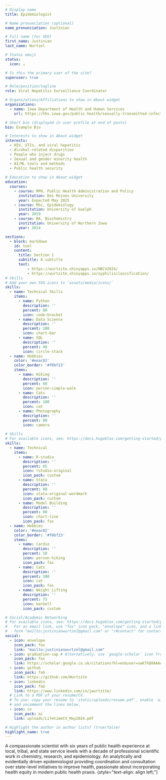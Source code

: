 ```yaml
---
# Display name
title: Epidemiologist

# Name pronunciation (optional)
name_pronunciation: Justinian

# Full name (for SEO)
first_name: Justinian
last_name: Wurtzel

# Status emoji
status:
  icon: ☕️

# Is this the primary user of the site?
superuser: true

# Role/position/tagline
role: Viral Hepatitis Surveillance Coordinator

# Organizations/Affiliations to show in About widget
organizations:
  - name: Iowa Department of Health and Human Services
    url: https://hhs.iowa.gov/public-health/sexually-transmitted-infections/hepatitis-program

# Short bio (displayed in user profile at end of posts)
bio: Example Bio

# Interests to show in About widget
interests:
  - HIV, STIs, and viral hepatitis
  - Alcohol-related disparities
  - People who inject drugs
  - Sexual and gender minority health
  - AI/ML tools and methods 
  - Public health security
    
# Education to show in About widget
education:
  courses:
    - course: MPH, Public Health Administration and Policy
      institution: Des Moines University
      year: Expected May 2025
    - course: MSc, Epidemiology
      institution: University of Guelph
      year: 2019
    - course: BA, Biochemistry
      institution: University of Northern Iowa
      year: 2014

sections:
  - block: markdown
    id: tool
    content:
      title: Section 1
      subtitle: A subtitle
      text:
          - https://wurtzite.shinyapps.io/HBCV2024/
          - https://wurtzite.shinyapps.io/syphilisclassification/
# Skills
# Add your own SVG icons to `assets/media/icons/`
skills:
  - name: Technical Skills
    items:
      - name: Python
        description: ''
        percent: 80
        icon: code-bracket
      - name: Data Science
        description: ''
        percent: 100
        icon: chart-bar
      - name: SQL
        description: ''
        percent: 40
        icon: circle-stack
  - name: Hobbies
    color: '#eeac02'
    color_border: '#f0bf23'
    items:
      - name: Hiking
        description: ''
        percent: 60
        icon: person-simple-walk
      - name: Cats
        description: ''
        percent: 100
        icon: cat
      - name: Photography
        description: ''
        percent: 80
        icon: camera
            
# Skills
# For available icons, see: https://docs.hugoblox.com/getting-started/page-builder/#icons
skills:
  - name: Technical
    items:
      - name: R-studio
        description: ''
        percent: 65
        icon: rstudio-original
        icon_pack: custom
      - name: Stata
        description: ''
        percent: 80
        icon: stata-original-wordmark
        icon_pack: custom
      - name: Model Building
        description: ''
        percent: 90
        icon: chart-line
        icon_pack: fas
  - name: Hobbies
    color: '#eeac02'
    color_border: '#f0bf23'
    items:
      - name: Cardio
        description: ''
        percent: 10
        icon: person-hiking
        icon_pack: fas
      - name: Cats
        description: ''
        percent: 100
        icon: cat
        icon_pack: fas
      - name: Weight Lifting
        description: ''
        percent: 75
        icon: barbell
        icon_pack: custom

# Social/Academic Networking
# For available icons, see: https://docs.hugoblox.com/getting-started/page-builder/#icons
#   For an email link, use "fas" icon pack, "envelope" icon, and a link in the
#   form "mailto:justinianwurtzel@gmail.com" or "/#contact" for contact widget.
social:
  - icon: envelope
    icon_pack: fas
    link: "mailto:justinianwurtzel@gmail.com"
  - icon: graduation-cap # Alternatively, use `google-scholar` icon from `ai` icon pack
    icon_pack: fas
    link: https://scholar.google.co.uk/citations?hl=en&user=uwK7hQ0AAAAJ
  - icon: github
    icon_pack: fab
    link: https://github.com/Wurtzite
  - icon: linkedin
    icon_pack: fab
    link: https://www.linkedin.com/in/jwurtzite/
  # Link to a PDF of your resume/CV.
  # To use: copy your resume to `static/uploads/resume.pdf`, enable `ai` icons in `params.yaml`,
  # and uncomment the lines below.
  - icon: cv
    icon_pack: ai
    link: uploads/LifetimeCV_May2024.pdf

# Highlight the author in author lists? (true/false)
highlight_name: true
---
```

A compassionate scientist with six years of public health experience at local, tribal, and state service levels with a decade of professional scientific work in chemistry, research, and epidemiology. An analytically and evidentially driven epidemiologist providing coordination and consultation over state-level initiatives to improve health, passionate about incorporating health equity in modern public health praxis.
{style="text-align: align left;"}
